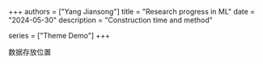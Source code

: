 +++
authors = ["Yang Jiansong"]
title = "Research progress in ML"
date = "2024-05-30"
description = "Construction time and method"

series = ["Theme Demo"]
+++

数据存放位置
